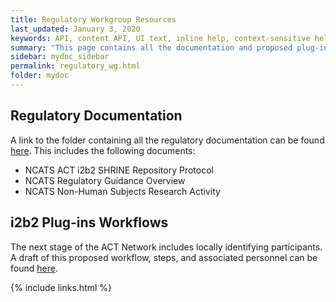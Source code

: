 ```yaml
---
title: Regulatory Workgroup Resources
last_updated: January 3, 2020
keywords: API, content API, UI text, inline help, context-sensitive help, popovers, tooltips
summary: "This page contains all the documentation and proposed plug-in workflows as decided upon by the regulatory working group."
sidebar: mydoc_sidebar
permalink: regulatory_wg.html
folder: mydoc
---
```


## Regulatory Documentation
A link to the folder containing all the regulatory documentation can be found [here](https://pitt.box.com/s/dre0xrjde8f2hpdkztkh0lix75f29muy). This includes the following documents:
* NCATS ACT i2b2 SHRINE Repository Protocol
* NCATS Regulatory Guidance Overview
* NCATS Non-Human Subjects Research Activity

## i2b2 Plug-ins Workflows
The next stage of the ACT Network includes locally identifying participants. A draft of this proposed workflow, steps, and associated personnel can be found [here](https://pitt.box.com/s/8lvrlruao5o66ete1gv92oui4f5rg8hi).

{% include links.html %}
